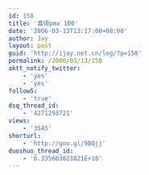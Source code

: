 ```yaml
---
id: 158
title: '喜得pmx 100'
date: '2006-03-13T13:17:00+08:00'
author: Jay
layout: post
guid: 'http://ijay.net.cn/log/?p=158'
permalink: /2006/03/13/158
aktt_notify_twitter:
    - 'yes'
    - 'yes'
follow5:
    - 'true'
dsq_thread_id:
    - '4271293721'
views:
    - '3545'
shorturl:
    - 'http://goo.gl/9BQjj'
duoshuo_thread_id:
    - '6.335603821821E+18'
---
```



